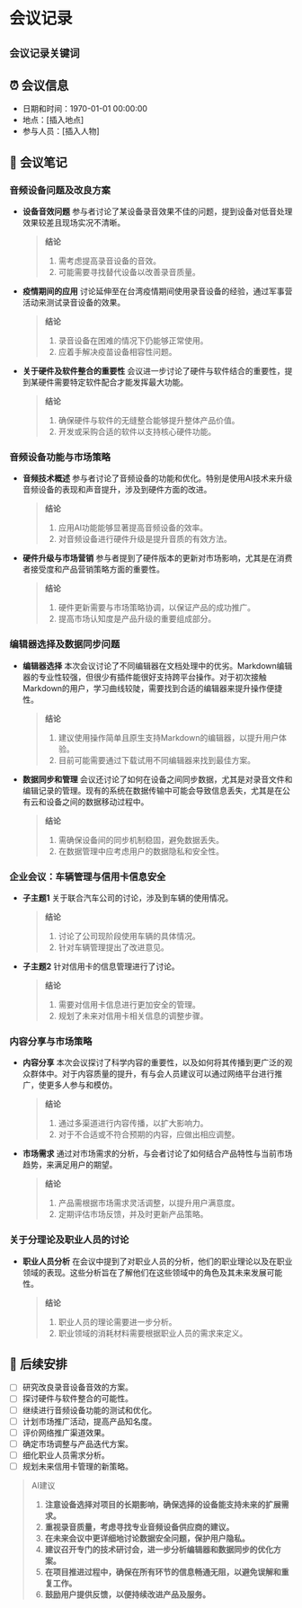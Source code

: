 # 会议记录

## `会议记录关键词`

## ⏰ 会议信息

- 日期和时间：1970-01-01 00:00:00
- 地点：[插入地点]
- 参与人员：[插入人物]

## 📝 会议笔记

### 音频设备问题及改良方案

- **设备音效问题**
  参与者讨论了某设备录音效果不佳的问题，提到设备对低音处理效果较差且现场实况不清晰。

  > **结论**
  >
  > 1. 需考虑提高录音设备的音效。
  > 2. 可能需要寻找替代设备以改善录音质量。

- **疫情期间的应用**
  讨论延伸至在台湾疫情期间使用录音设备的经验，通过军事营活动来测试录音设备的效果。

  > **结论**
  >
  > 1. 录音设备在困难的情况下仍能够正常使用。
  > 2. 应着手解决疫苗设备相容性问题。

- **关于硬件及软件整合的重要性**
  会议进一步讨论了硬件与软件结合的重要性，提到某硬件需要特定软件配合才能发挥最大功能。
  > **结论**
  >
  > 1. 确保硬件与软件的无缝整合能够提升整体产品价值。
  > 2. 开发或采购合适的软件以支持核心硬件功能。

### 音频设备功能与市场策略

- **音频技术概述**
  参与者讨论了音频设备的功能和优化。特别是使用AI技术来升级音频设备的表现和声音提升，涉及到硬件方面的改进。

  > **结论**
  >
  > 1. 应用AI功能能够显著提高音频设备的效率。
  > 2. 对音频设备进行硬件升级是提升音质的有效方法。

- **硬件升级与市场营销**
  参与者提到了硬件版本的更新对市场影响，尤其是在消费者接受度和产品营销策略方面的重要性。
  > **结论**
  >
  > 1. 硬件更新需要与市场策略协调，以保证产品的成功推广。
  > 2. 提高市场认知度是产品升级的重要组成部分。

### 编辑器选择及数据同步问题

- **编辑器选择**
  本次会议讨论了不同编辑器在文档处理中的优劣。Markdown编辑器的专业性较强，但很少有插件能很好支持跨平台操作。对于初次接触Markdown的用户，学习曲线较陡，需要找到合适的编辑器来提升操作便捷性。

  > **结论**
  >
  > 1. 建议使用操作简单且原生支持Markdown的编辑器，以提升用户体验。
  > 2. 目前可能需要通过下载试用不同编辑器来找到最佳方案。

- **数据同步和管理**
  会议还讨论了如何在设备之间同步数据，尤其是对录音文件和编辑记录的管理。现有的系统在数据传输中可能会导致信息丢失，尤其是在公有云和设备之间的数据移动过程中。
  > **结论**
  >
  > 1. 需确保设备间的同步机制稳固，避免数据丢失。
  > 2. 在数据管理中应考虑用户的数据隐私和安全性。

### 企业会议：车辆管理与信用卡信息安全

- **子主题1**
  关于联合汽车公司的讨论，涉及到车辆的使用情况。

  > **结论**
  >
  > 1. 讨论了公司现阶段使用车辆的具体情况。
  > 2. 针对车辆管理提出了改进意见。

- **子主题2**
  针对信用卡的信息管理进行了讨论。
  > **结论**
  >
  > 1. 需要对信用卡信息进行更加安全的管理。
  > 2. 规划了未来对信用卡相关信息的调整步骤。

### 内容分享与市场策略

- **内容分享**
  本次会议探讨了科学内容的重要性，以及如何将其传播到更广泛的观众群体中。对于内容质量的提升，有与会人员建议可以通过网络平台进行推广，使更多人参与和模仿。

  > **结论**
  >
  > 1. 通过多渠道进行内容传播，以扩大影响力。
  > 2. 对于不合适或不符合预期的内容，应做出相应调整。

- **市场需求**
  通过对市场需求的分析，与会者讨论了如何结合产品特性与当前市场趋势，来满足用户的期望。
  > **结论**
  >
  > 1. 产品需根据市场需求灵活调整，以提升用户满意度。
  > 2. 定期评估市场反馈，并及时更新产品策略。

### 关于分理论及职业人员的讨论

- **职业人员分析**
  在会议中提到了对职业人员的分析，他们的职业理论以及在职业领域的表现。这些分析旨在了解他们在这些领域中的角色及其未来发展可能性。
  > **结论**
  >
  > 1. 职业人员的理论需要进一步分析。
  > 2. 职业领域的消耗材料需要根据职业人员的需求来定义。

## 📅 后续安排

- [ ] 研究改良录音设备音效的方案。
- [ ] 探讨硬件与软件整合的可能性。
- [ ] 继续进行音频设备功能的测试和优化。
- [ ] 计划市场推广活动，提高产品知名度。
- [ ] 评价网络推广渠道效果。
- [ ] 确定市场调整与产品迭代方案。
- [ ] 细化职业人员需求分析。
- [ ] 规划未来信用卡管理的新策略。

> AI建议
>
> 1. **注意设备选择对项目的长期影响，确保选择的设备能支持未来的扩展需求。**
> 2. **重视录音质量，考虑寻找专业音频设备供应商的建议。**
> 3. **在未来会议中更详细地讨论数据安全问题，保护用户隐私。**
> 4. **建议召开专门的技术研讨会，进一步分析编辑器和数据同步的优化方案。**
> 5. **在项目推进过程中，确保在所有环节的信息畅通无阻，以避免误解和重复工作。**
> 6. **鼓励用户提供反馈，以便持续改进产品及服务。**
